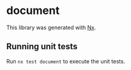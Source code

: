 # document

This library was generated with [Nx](https://nx.dev).

## Running unit tests

Run `nx test document` to execute the unit tests.
